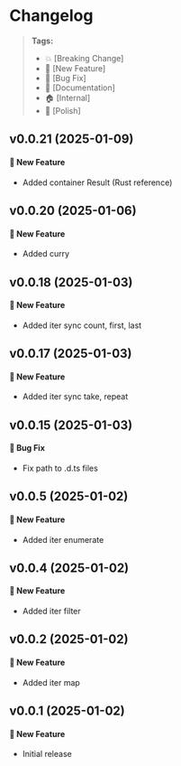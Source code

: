 # Changelog

> **Tags:**
>
> - :boom: [Breaking Change]
> - :rocket: [New Feature]
> - :bug: [Bug Fix]
> - :memo: [Documentation]
> - :house: [Internal]
> - :nail_care: [Polish]

## v0.0.21 (2025-01-09)

#### :rocket: New Feature

- Added container Result (Rust reference)

## v0.0.20 (2025-01-06)

#### :rocket: New Feature

- Added curry

## v0.0.18 (2025-01-03)

#### :rocket: New Feature

- Added iter sync count, first, last

## v0.0.17 (2025-01-03)

#### :rocket: New Feature

- Added iter sync take, repeat

## v0.0.15 (2025-01-03)

#### :bug: Bug Fix

- Fix path to .d.ts files

## v0.0.5 (2025-01-02)

#### :rocket: New Feature

- Added iter enumerate

## v0.0.4 (2025-01-02)

#### :rocket: New Feature

- Added iter filter

## v0.0.2 (2025-01-02)

#### :rocket: New Feature

- Added iter map

## v0.0.1 (2025-01-02)

#### :rocket: New Feature

- Initial release
